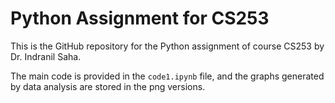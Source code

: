 # Python Assignment for CS253

This is the GitHub repository for the Python assignment of course CS253 by Dr. Indranil Saha.

The main code is provided in the `code1.ipynb` file, and the graphs generated by data analysis are stored in the png versions.


